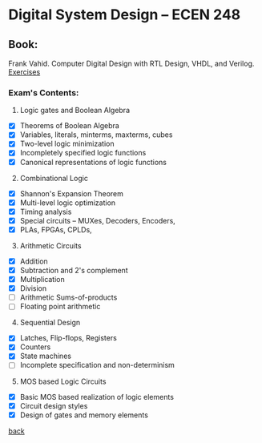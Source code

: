 # Digital System Design – ECEN 248

## Book:

Frank Vahid. Computer Digital Design with RTL Design, VHDL, and Verilog.
[Exercises](./exercises/README.md)

### Exam's Contents:

1. Logic gates and Boolean Algebra

- [x] Theorems of Boolean Algebra
- [x] Variables, literals, minterms, maxterms, cubes
- [x] Two-level logic minimization
- [x] Incompletely specified logic functions
- [x] Canonical representations of logic functions

2. Combinational Logic

- [x] Shannon's Expansion Theorem
- [x] Multi-level logic optimization
- [x] Timing analysis
- [x] Special circuits – MUXes, Decoders, Encoders, 
- [x] PLAs, FPGAs, CPLDs,

3. Arithmetic Circuits

- [x] Addition
- [x] Subtraction and 2's complement
- [x] Multiplication
- [x] Division
- [ ] Arithmetic Sums-of-products
- [ ] Floating point arithmetic

4. Sequential Design

- [x] Latches, Flip-flops, Registers
- [x] Counters
- [x] State machines
- [ ] Incomplete specification and non-determinism

5. MOS based Logic Circuits

- [x] Basic MOS based realization of logic elements
- [x] Circuit design styles
- [x] Design of gates and memory elements

[back](../README.md)
